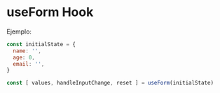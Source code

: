 # useForm Hook

Ejemplo:

```js
const initialState = {
  name: '',
  age: 0,
  email: '',
}

const [ values, handleInputChange, reset ] = useForm(initialState)
```
